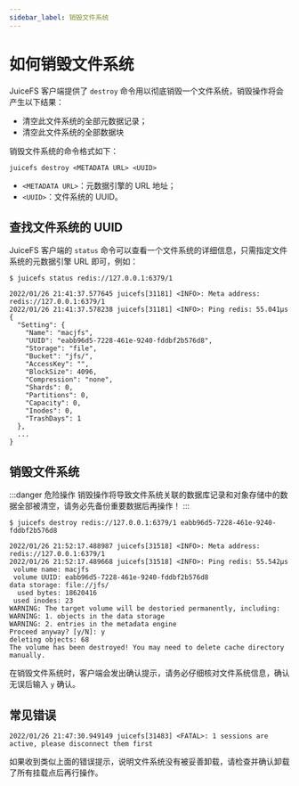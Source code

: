 ```yaml
---
sidebar_label: 销毁文件系统
---
```

# 如何销毁文件系统

JuiceFS 客户端提供了 `destroy` 命令用以彻底销毁一个文件系统，销毁操作将会产生以下结果：

- 清空此文件系统的全部元数据记录；
- 清空此文件系统的全部数据块

销毁文件系统的命令格式如下：

```shell
juicefs destroy <METADATA URL> <UUID>
```

- `<METADATA URL>`：元数据引擎的 URL 地址；
- `<UUID>`：文件系统的 UUID。

## 查找文件系统的 UUID

JuiceFS 客户端的 `status` 命令可以查看一个文件系统的详细信息，只需指定文件系统的元数据引擎 URL 即可，例如：

```shell {8}
$ juicefs status redis://127.0.0.1:6379/1

2022/01/26 21:41:37.577645 juicefs[31181] <INFO>: Meta address: redis://127.0.0.1:6379/1
2022/01/26 21:41:37.578238 juicefs[31181] <INFO>: Ping redis: 55.041µs
{
  "Setting": {
    "Name": "macjfs",
    "UUID": "eabb96d5-7228-461e-9240-fddbf2b576d8",
    "Storage": "file",
    "Bucket": "jfs/",
    "AccessKey": "",
    "BlockSize": 4096,
    "Compression": "none",
    "Shards": 0,
    "Partitions": 0,
    "Capacity": 0,
    "Inodes": 0,
    "TrashDays": 1
  },
  ...
}
```

## 销毁文件系统

:::danger 危险操作
销毁操作将导致文件系统关联的数据库记录和对象存储中的数据全部被清空，请务必先备份重要数据后再操作！
:::

```shell {1}
$ juicefs destroy redis://127.0.0.1:6379/1 eabb96d5-7228-461e-9240-fddbf2b576d8

2022/01/26 21:52:17.488987 juicefs[31518] <INFO>: Meta address: redis://127.0.0.1:6379/1
2022/01/26 21:52:17.489668 juicefs[31518] <INFO>: Ping redis: 55.542µs
 volume name: macjfs
 volume UUID: eabb96d5-7228-461e-9240-fddbf2b576d8
data storage: file://jfs/
  used bytes: 18620416
 used inodes: 23
WARNING: The target volume will be destoried permanently, including:
WARNING: 1. objects in the data storage
WARNING: 2. entries in the metadata engine
Proceed anyway? [y/N]: y
deleting objects: 68
The volume has been destroyed! You may need to delete cache directory manually.
```

在销毁文件系统时，客户端会发出确认提示，请务必仔细核对文件系统信息，确认无误后输入 `y` 确认。

## 常见错误

```shell
2022/01/26 21:47:30.949149 juicefs[31483] <FATAL>: 1 sessions are active, please disconnect them first
```

如果收到类似上面的错误提示，说明文件系统没有被妥善卸载，请检查并确认卸载了所有挂载点后再行操作。
